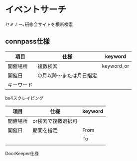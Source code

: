 # イベントサーチ

セミナー､研修会サイトを横断検索

## connpass仕様

| 項目       | 仕様                    | keyword    |
| ---------- | ----------------------- | ---------- |
| 開催場所   | 複数検索                | keyword_or |
| 開催日     | ○月以降～または月日指定 |            |
| キーワード |                         |            |

bs4スクレイピング

| 項目     | 仕様               | keyword |
| -------- | ------------------ | ------- |
| 開催場所 | or検索で複数選択可 |         |
| 開催日   | 期間を指定         | From    |
|          |                    | To      |
|          |                    |         |



DoorKeeper仕様
